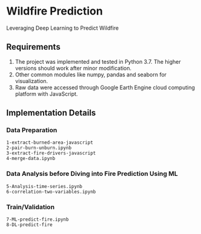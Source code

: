 # Wildfire Prediction
Leveraging Deep Learning to Predict Wildfire

## Requirements

1. The project was implemented and tested in Python 3.7. The higher versions should work after minor modification.
2. Other common modules like numpy, pandas and seaborn for visualization.
3. Raw data were accessed through Google Earth Engine cloud computing platform with JavaScript.


## Implementation Details

### Data Preparation
```
1-extract-burned-area-javascript
2-pair-burn-unburn.ipynb
3-extract-fire-drivers-javascript
4-merge-data.ipynb
```

### Data Analysis before Diving into Fire Prediction Using ML
```
5-Analysis-time-series.ipynb
6-correlation-two-variables.ipynb
```



### Train/Validation
```
7-ML-predict-fire.ipynb
8-DL-predict-fire
```



